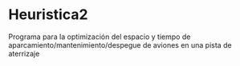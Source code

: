 # Heuristica2

Programa para la optimización del espacio y tiempo de aparcamiento/mantenimiento/despegue de aviones en una pista de aterrizaje 
